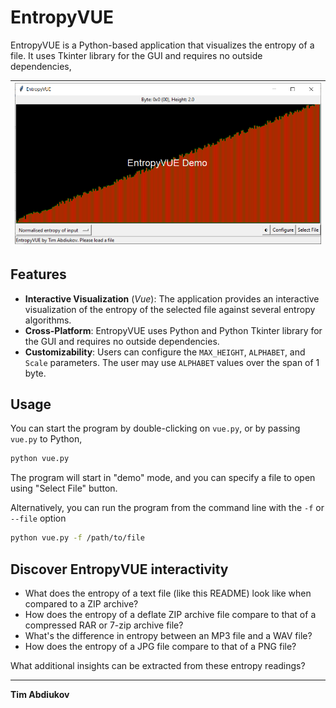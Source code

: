 # EntropyVUE

EntropyVUE is a Python-based application that visualizes the entropy of a file. It uses Tkinter library for the GUI and requires no outside dependencies,

![GUI](.img/gui.png) |
---- | 

## Features

- **Interactive Visualization** (*Vue*): The application provides an interactive visualization of the entropy of the selected file against several entropy algorithms.
- **Cross-Platform**: EntropyVUE uses Python and Python Tkinter library for the GUI and requires no outside dependencies.
- **Customizability**: Users can configure the `MAX_HEIGHT`, `ALPHABET`, and `Scale` parameters. The user may use `ALPHABET` values over the span of 1 byte.

## Usage

You can start the program by double-clicking on `vue.py`, or by passing `vue.py` to Python,
```bash
python vue.py
```

The program will start in "demo" mode, and you can specify a file to open using "Select File" button.

Alternatively, you can run the program from the command line with the `-f` or `--file` option

```bash
python vue.py -f /path/to/file
```

## Discover EntropyVUE interactivity

* What does the entropy of a text file (like this README) look like when compared to a ZIP archive?
* How does the entropy of a deflate ZIP archive file compare to that of a compressed RAR or 7-zip archive file?
* What's the difference in entropy between an MP3 file and a WAV file?
* How does the entropy of a JPG file compare to that of a PNG file?

What additional insights can be extracted from these entropy readings?

-----------------------------------

**Tim Abdiukov**
